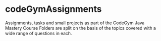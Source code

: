 # codeGymAssignments

Assignments, tasks and small projects as part of the CodeGym Java Mastery Course
Folders are split on the basis of the topics covered with a wide range of questions in each.
